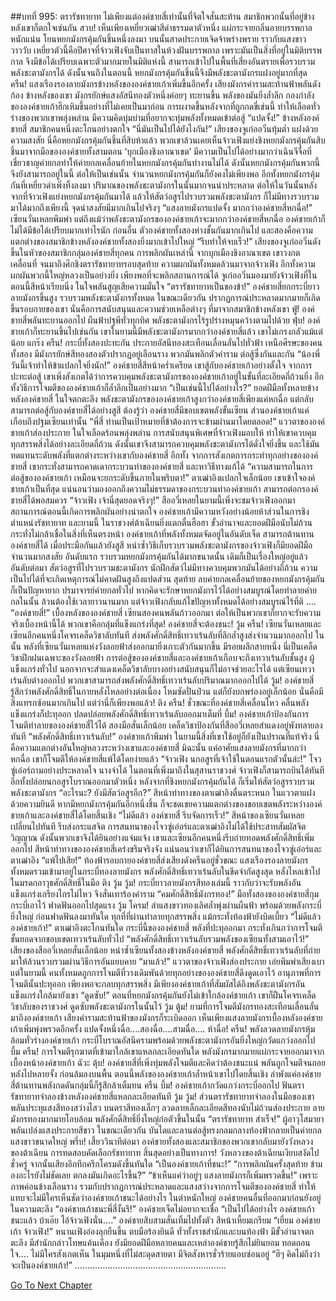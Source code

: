 ##บทที่ 995: ตรารัชทายาท
ไม่เพียงแต่องค์ชายสี่เท่านั้นที่จิตใจสั่นสะท้าน สมาชิกพวกนั้นที่อยู่ข้างหลังเขาก็ตกใจเช่นกัน
สวบ!
เห็นเพียงเหยี่ยวเฒ่าสีดำธรรมดาตัวหนึ่ง แผ่กระจายกลิ่นอายบรรพกาลหนักแน่น โยนหยกมังกรคุ้มกันชิ้นหนึ่งลงมา
บนนั้นสาดประกายเจิดจ้าพร่างพราย ราวกับแสงขาววาววับ
เหยี่ยวตัวนี้คือปีศาจที่จ้าวเฟิงจับเป็นทาสในห้วงฝันบรรพกาล เพราะมันเป็นสิ่งที่อยู่ในมิติบรรพกาล จึงมีข้อได้เปรียบเฉพาะตัวมากมายในมิติแห่งนี้ สามารถเข้าไปในพื้นที่เสี่ยงอันตรายเพื่อรวบรวมพลังชะตามังกรได้
ดังนั้นจนถึงในตอนนี้ หยกมังกรคุ้มกันชิ้นนี้จึงมีพลังชะตามังกรแฝงอยู่มากที่สุด
ครืน!
แสงเรืองรองลายมังกรข้างหลังขององค์ชายเก้าเพิ่มขึ้นอีกครั้ง เสียงมังกรคำรามสะท้านฟ้าพลันดังก้อง
ข้างหลังของเขา มังกรยักษ์แสงอัสนีทองตัวหนึ่งค่อยๆ ทะยานขึ้น พลังของมันยิ่งล้ำลึก
กองกำลังขององค์ชายเก้าฮึกเหิมขึ้นอย่างที่ไม่เคยเป็นมาก่อน
การผงาดขึ้นหลังจากที่ถูกกดขี่เช่นนี้ ทำให้เลือดทั่วร่างของพวกเขาพลุ่งพล่าน มีความคิดบุ่มบ่ามที่อยากจะทุ่มพลังทั้งหมดเข้าต่อสู้
“แปดจั้ง!”
ข้างหลังองค์ชายสี่ สมาชิกคนหนึ่งตะโกนอย่างตกใจ
“นี่มันเป็นไปได้ยังไงกัน!”
เสียงของจูเก๋ออวิ๋นทุ้มต่ำ แฝงด้วยความสงสัย
นี่คือหยกมังกรคุ้มกันชิ้นที่สิบห้าแล้ว
พวกเขาล้วนเคยเห็นจ้าวเฟิงแย่งชิงหยกมังกรคุ้มกันสิบชิ้นมาจากมือขององค์ชายทั้งสามตอน ‘บุกเมืองชิงอาณาเขต’
มีความเป็นไปได้อย่างมากว่าเฉินจีจื่อที่เชี่ยวชาญค่ายกลทำให้ค่ายกลเคลื่อนย้ายในหยกมังกรคุ้มกันทำงานไม่ได้ ดังนั้นหยกมังกรคุ้มกันพวกนี้จึงยังสามารถอยู่ในนี้
ต่อให้เป็นเช่นนั้น จำนวนหยกมังกรคุ้มกันก็ยังคงไม่เพียงพอ
อีกทั้งหยกมังกรคุ้มกันที่เหยี่ยวดำเพิ่งทิ้งลงมา ปริมาณของพลังชะตามังกรในนั้นมากจนน่าประหลาด ต่อให้ในวันนั้นหลังจากที่จ้าวเฟิงแย่งหยกมังกรคุ้มกันมาได้ แล้วให้สัตว์อสูรไปรวบรวมพลังชะตามังกร ก็ไม่มีทางรวบรวมมาได้มากถึงเพียงนี้
จุดน่าสงสัยมีมากเกินไปจริงๆ
“แสงลายมังกรแปดจั้ง มากกว่าองค์ชายสี่หกฉื่อ!”
เซียนวั่นเหลยพึมพำ
แต่ถึงแม้ว่าพลังชะตามังกรขององค์ชายเก้าจะมากกว่าองค์ชายสี่หกฉื่อ
องค์ชายเก้าก็ไม่ได้มีข้อได้เปรียบมากเท่าไรนัก
ก่อนอื่น ตัวองค์ชายทั้งสองห่างชั้นกันมากเกินไป และสองคือความแตกต่างของสมาชิกข้างหลังองค์ชายทั้งสองยิ่งมากเข้าไปใหญ่
“รีบทำให้จบเร็ว!”
เสียงของจูเก๋ออวิ๋นดังขึ้นในหัวของสมาชิกกลุ่มองค์ชายสี่ทุกคน
การพลิกผันเหล่านี้ จากบุกเมืองชิงอาณาเขต เขาวงกตเคลื่อนที่ จนมาถึงศึกชิงตรารัชทายาทรอบสุดท้าย
ความผกผันทั้งหมดล้วนมาจากจ้าวเฟิง อีกทั้งความผกผันพวกนี้ใหญ่หลวงเป็นอย่างยิ่ง เพียงพอที่จะพลิกสถานการณ์ได้
จูเก๋ออวิ๋นมองมายังจ้าวเฟิงที่ในตอนนี้สีหน้าเรียบนิ่ง ในใจพลันสูญเสียความมั่นใจ
“ตรารัชทายาทเป็นของข้า!”
องค์ชายสี่ยกกระบี่ยาวลายมังกรขึ้นสูง รวบรวมพลังชะตามังกรทั้งหมด
ในขณะเดียวกัน ปรากฏการณ์ประหลาดมากมายก็เกิดขึ้นรอบกายของเขา นั่นคือการสนับสนุนและความช่วยเหลือต่างๆ ที่มาจากสมาชิกข้างหลังเขา
ฟู่!
องค์ชายสี่พลันทะยานออกไป ผืนฟ้าปฐพีทั่วทุกทิศ พลังชะตามังกรไร้รูปร่างหมุนคว้างตามไปด้วย
ฟุ่บ!
องค์ชายเก้าก็ทะยานขึ้นไปเช่นกัน เขาในยามนี้มีพลังชะตามังกรมากกว่าองค์ชายสี่แล้ว เขาไม่เกรงกลัวแม้แต่น้อย
แกร๊ง ครืน!
กระบี่ทั้งสองปะทะกัน ประกายอัสนีทองสะเทือนเลื่อนลั่นไปทั่วฟ้า
เหนือศีรษะของคนทั้งสอง มีมังกรยักษ์สีทองสองตัวปรากฏอยู่เลือนราง พวกมันพลิกตัวคำราม ต่อสู้ซึ่งกันและกัน
“น้องพี่ วันนี้เจ้าทำให้ข้าแปลกใจยิ่งนัก!”
องค์ชายสี่สีหน้าคร่ำเครียด
เขาสู้กับองค์ชายเก้าอย่างตั้งใจ จากการปะทะต่อสู้ เขาเพิ่งสังเกตได้ว่าการควบคุมพลังชะตามังกรขององค์ชายเก้าอยู่ในขั้นที่ละเอียดถี่ถ้วนยิ่ง
อีกทั้งวิธีการโจมตีขององค์ชายเก้าก็ล้ำลึกเป็นอย่างมาก
“เป็นเช่นนี้ไปได้อย่างไร?”
ยอดฝีมือทั้งหลายข้างหลังองค์ชายสี่ ในใจตกตะลึง
พลังชะตามังกรขององค์ชายเก้าสูงกว่าองค์ชายสี่เพียงแค่หกฉื่อ แต่กลับสามารถต่อสู้กับองค์ชายสี่ได้อย่างสูสี
ต้องรู้ว่า องค์ชายสี่มีขอบเขตพลังขั้นเซียน ส่วนองค์ชายเก้าแค่เกือบถึงปฐมเซียนเท่านั้น
“พี่สี่ ท่านเป็นเป้าหมายที่ข้าต้องการจะข้ามผ่านมาโดยตลอด!”
แววตาขององค์ชายเก้าส่องประกาย ในใจเลือดร้อนพลุ่งพล่าน
การสนับสนุนพิเศษที่จ้าวเฟิงมอบให้ ทำให้เขาควบคุมทุกสรรพสิ่งได้อย่างละเอียดถี่ถ้วน
ดังนั้นเขาจึงสามารถควบคุมพลังชะตามังกรได้ดั่งใจยิ่งขึ้น และใช้มันทดแทนระดับพลังที่แตกต่างระหว่างเขากับองค์ชายสี่
อีกทั้ง จากการสังเกตการกระทำทุกอย่างขององค์ชายสี่ เขากระทั่งสามารถคาดเดากระบวนท่าขององค์ชายสี่ และหาวิธีทางแก้ได้
“ความสามารถในการต่อสู้ขององค์ชายเก้า เหมือนจะยกระดับขึ้นภายในพริบตา!”
ตาเฒ่าอิงแปลกใจเล็กน้อย
เขาเข้าใจองค์ชายเก้าเป็นที่สุด แน่นอนว่ามองออกถึงความไม่ธรรมดาของกระบวนท่าองค์ชายเก้า สามารถต่อกรองค์ชายสี่ได้พอสมควร
“จ้าวเฟิง เจ้านี่สุดยอดจริงๆ!”
สืออวี่เหลยในยามนี้เพิ่งจะชมจ้าวเฟิงออกมา
สถานการณ์ตอนนี้เกิดการพลิกผันอย่างน่าตกใจ องค์ชายเก้ามีความหวังอย่างน้อยห้าส่วนในการชิงตำแหน่งรัชทายาท
และยามนี้ ในราชวงศ์ต้าเฉียนยิ่งแตกตื่นฮือฮา
ขั้วอำนาจและยอดฝีมือนับไม่ถ้วน กระทั่งไม่กล้าเชื่อในสิ่งที่เห็นตรงหน้า
องค์ชายเก้าที่พลังทั้งหมดจัดอยู่ในอันดับเจ็ด สามารถต้านทานองค์ชายสี่ได้ เมื่อประมือกันแล้วยังสูสี
หนำซ้ำวิธีเก็บรวบรวมพลังชะตามังกรของจ้าวเฟิงก็มียอดฝีมือจำนวนมากสงสัย
อันดับแรก รวบรวมหยกมังกรคุ้มกันได้มากขนาดนั้น เดิมก็เป็นเรื่องใหญ่อยู่แล้ว
อันดับต่อมา สัตว์อสูรที่ไปรวบรวมชะตามังกร นักฝึกสัตว์ไม่มีทางควบคุมพวกมันได้อย่างถี่ถ้วน ความเป็นไปได้ที่จะเกิดเหตุการณ์ไม่คาดฝันสูงถึงแปดส่วน
สุดท้าย ลบค่ายกลเคลื่อนย้ายของหยกมังกรคุ้มกันก็เป็นปัญหายาก ปรมาจารย์ค่ายกลทั่วไป หากคิดจะรักษาหยกมังกรไว้ได้อย่างสมบูรณ์โดยทำลายค่ายกลในนั้น ล้วนต้องใช้เวลายาวนานมาก
แต่จ้าวเฟิงกลับแก้ไขปัญหาทั้งหมดได้อย่างสมบูรณ์ไร้ที่ติ
....
“องค์ชายสี่!”
เบื้องหลังขององค์ชายสี่ เซียนสองคนพลันก้าวออกมา
ต่อให้เป็นพวกเขาก็ยากจะรับความจริงเบื้องหน้านี้ได้
พวกเขาคือกลุ่มที่แข็งแกร่งที่สุด!
องค์ชายสี่จะต้องชนะ!
วู้ม ครืน!
เซียนวั่นเหลยและเซียนอีกคนหนึ่งโคจรเคล็ดวิชาลับทันที ส่งพลังศักดิ์สิทธิ์เทวาเร้นลับที่ลึกล้ำสูงส่งจำนวนมากออกไป
ในนั้น พลังที่เซียนวั่นเหลยแห่งวังลอยฟ้าส่งออกมายิ่งเกาะตัวกันมากขึ้น มีรอยผลึกสายหนึ่ง นี่เป็นเคล็ดวิชาฝึกฝนเฉพาะของวังลอยฟ้า
การต่อสู้ขององค์ชายสี่และองค์ชายเก้าเกือบจะถึงเทวาเร้นลับชั้นสูง
ผู้แข็งแกร่งทั่วไป นอกจากจะสำแดงเคล็ดวิชาลับบางอย่างสนับสนุนก็ไม่อาจช่วยอะไรได้
แต่เซียนเทวาเร้นลับต่างออกไป พวกเขาสามารถส่งพลังศักดิ์สิทธิ์เทวาเร้นลับปริมาณมากออกไปได้
วู้ม!
องค์ชายสี่รู้สึกว่าพลังศักดิ์สิทธิ์ในกายหลั่งไหลอย่างต่อเนื่อง โหมซัดปั่นป่วน แต่ก็ยังบกพร่องอยู่เล็กน้อย นั่นคือมีสิ่งแทรกซ้อนมากเกินไป
แต่ว่านี่ก็เพียงพอแล้ว!
ติง ครืน!
ชั่วขณะที่องค์ชายสี่เคลื่อนไหว คลื่นพลังแข็งแกร่งก็ปะทุออก ปลดปล่อยพลังศักดิ์สิทธิ์เทวาเร้นลับออกมาเต็มที่
บึ้ม!
องค์ชายเก้าป้องกันการโจมตีทำลายขององค์ชายสี่ไว้ได้ สองมือสั่นเล็กน้อย เคล็ดวิชาป้องกันที่สืออวี่เหลยสำแดงอยู่พังทลายลงทันที
“พลังศักดิ์สิทธิ์เทวาเร้นลับ!”
องค์ชายเก้าพึมพำ
ในยามนี้สิ่งที่เขาใช้อยู่ก็ยังเป็นปราณที่แท้จริง นี่คือความแตกต่างอันใหญ่หลวงระหว่างเขาและองค์ชายสี่
มิฉะนั้น แค่อาศัยแสงลายมังกรที่มากกว่าหกฉื่อ เขาก็โจมตีให้องค์ชายสี่แพ้ได้โดยง่ายแล้ว
“จ้าวเฟิง นกอสูรที่เจ้าใช้ในตอนแรกตัวนั้นล่ะ!”
โจวซู่เอ๋อร์ถามอย่างประหลาดใจ
นางจำได้ ในตอนที่เพิ่งมาถึงในสุสานราชวงศ์ จ้าวเฟิงก็สามารถบินได้ทันที อีกทั้งปล่อยนกอสูรโบราณออกมาตัวหนึ่ง
หลังจากที่ชิงหยกมังกรคุ้มกันได้ ก็เริ่มให้สัตว์อสูรรวบรวมพลังชะตามังกร
“อะไรนะ? ยังมีสัตว์อสูรอีก?”
สีหน้าท่าทางของตาเฒ่าอิงตื่นตระหนก ในแววตาแฝงด้วยความยินดี
หากมีหยกมังกรคุ้มกันอีกหนึ่งชิ้น ก็จะชดเชยความแตกต่างของขอบเขตพลังระหว่างองค์ชายเก้าและองค์ชายสี่ได้โดยสิ้นเชิง
“ไม่ดีแล้ว องค์ชายสี่ รีบจัดการเร็ว!”
สีหน้าของเซียนวั่นเหลยเปลี่ยนไปทันที รีบส่งกระแสจิต
การสนทนาของโจวซู่เอ๋อร์และตาเฒ่าอิงไม่ได้ใช้ประสาทสัมผัสจิตวิญญาณ ดังนั้นพวกเขาจึงได้ยินอย่างแจ่มแจ้ง
เขาและเซียนอีกคนหนึ่งรีบถ่ายทอดพลังศักดิ์สิทธิ์เพิ่มออกไป
สีหน้าท่าทางขององค์ชายสี่เคร่งขรึมจริงจัง
แน่นอนว่าเขาก็ได้ยินการสนทนาของโจวซู่เอ๋อร์และตาเฒ่าอิง
“แพ้ไปเสีย!”
ท้องฟ้ารอบกายองค์ชายสี่ส่งเสียงดังครืนอยู่ชั่วขณะ แสงเรืองรองลายมังกรทั้งหมดรวมเข้ามาอยู่ในกระบี่ทองลายมังกร
พลังศักดิ์สิทธิ์เทวาเร้นลับในขีดจำกัดสูงสุด หลั่งไหลเข้าไปในมรดกอาวุธศักดิ์สิทธิ์ในมือ
ติง วู้ม วู้ม!
กระบี่ยาวลายมังกรสีทองเล่มนี้ ราวกับว่าจะรับพลังอันแข็งแกร่งเกรียงไกรไม่ไหว จึงสั่นเทาร้องคำราม
“คมศักดิ์สิทธิ์มังกรทอง!”
มือทั้งสองขององค์ชายสี่กุมกระบี่เอาไว้ ฟาดฟันออกไปสุดแรง
วู้ม โครม!
ลำแสงขาวทองเลิศล้ำพุ่งผ่านผืนฟ้า พร้อมด้วยพลังกระบี่ยิ่งใหญ่ ก่อนฟาดฟันลงมาทันใด ทุกที่ที่ผ่านทำลายทุกสรรพสิ่ง แม้กระทั่งท้องฟ้ายังบิดเบี้ยว
“ไม่ดีแล้ว องค์ชายเก้า!”
ตาเฒ่าอิงตะโกนทันใด
กระบี่นี้ขององค์ชายสี่ พลังที่ปะทุออกมา กระทั่งเกินกว่าการโจมตีชั้นยอดจากขอบเขตเทวาเร้นลับทั่วไป
“พลังศักดิ์สิทธิ์เทวาเร้นลับรวมพลังของเซียนทั้งสามเอาไว้!”
เสียงของสืออวี่เหลยสั่นเล็กน้อย
หนำซ้ำเซียนทั้งสองข้างหลังองค์ชายสี่ พลังศักดิ์สิทธิ์เทวาเร้นลับที่ถ่ายมาให้ล้วนรวบรวมผ่านวิธีการอันแยบคาย
“มาแล้ว!”
แววตาของจ้าวเฟิงส่องประกาย เอ่ยพึมพำเสียงเบา
แต่ในยามนี้ คนทั้งหมดถูกการโจมตีที่วางเดิมพันด้วยทุกอย่างขององค์ชายสี่ดึงดูดเอาไว้
อานุภาพที่การโจมตีนั้นปะทุออก เพียงพอจะกลบทุกสรรพสิ่ง
มีเพียงองค์ชายเก้าที่สัมผัสได้ถึงพลังชะตามังกรอันแข็งแกร่งใกล้มายังเขา
“ดูดซับ!”
ตอนที่หยกมังกรคุ้มกันยังไม่เข้าใกล้องค์ชายเก้า เขาก็ฝืนโคจรเคล็ดวิชาลับของราชวงศ์ ดูดซับพลังชะตามังกรในนั้นไว้
วู้ม ตู้ม!
ยามที่การโจมตีมังกรทองสะเทือนเลื่อนลั่นมาถึงองค์ชายเก้า เสียงคำรามสะท้านฟ้าของมังกรก็ระเบิดออก
เห็นเพียงแสงลายมังกรเบื้องหลังองค์ชายเก้าเพิ่มพุ่งพรวดอีกครั้ง
แปดจั้งหนึ่งฉื่อ....สองฉื่อ....สามฉื่อ....
ห้าฉื่อ!
ครืน!
พลังลวดลายมังกรหุ้มล้อมทั่วร่างองค์ชายเก้า กระบี่โบราณอัสนีครามพร้อมด้วยพลังชะตามังกรอันยิ่งใหญ่กวัดแกว่งออกไป
บึ้ม ครืน!
การโจมตีรุกฆาตที่เข้ามาใกล้เขาแหลกละเอียดทันใด
พลังมังกรมากมายแผ่กระจายออกมาจากเบื้องหน้าองค์ชายเก้า
ฉัวะ ตุ้บ!
องค์ชายสี่ที่เพิ่งทุ่มพลังโจมตีและคิดว่าต้องชนะแน่ พลันถูกโจมตีจนถอยหลังไปหลายจั้ง ก่อนล้มลงบนพื้น
ตอนนี้พลังขององค์ชายเก้าล้ำหน้าเขาไปโดยสิ้นเชิง
ลำพังแค่องค์ชายสี่ต้านทานพลังกดดันกลุ่มนี้ก็รู้สึกล้าเต็มทน
ครืน บึ้ม!
องค์ชายเก้ากวัดแกว่งกระบี่ออกไป ฟันตรารัชทายาทจำลองข้างหลังองค์ชายสี่แหลกละเอียดทันที
วู้ม วู้ม!
ส่วนตรารัชทายาทจำลองในมือของเขาพลันประทุแสงสีทองสว่างไสว
บนตราสีทองเล็กๆ ลวดลายเล็กละเอียดสีทองนับไม่ถ้วนส่องประกาย ลายมังกรทองมากมายโอบล้อม พลังศักดิ์สิทธิ์ยิ่งใหญ่ก่อตัวขึ้นในนั้น
“ตรารัชทายาท สำเร็จ!”
ผู้อาวุโสมายาพลันเปล่งแสงประกายสีขาว
ในขณะเดียวกัน บันไดและลานต่อสู้ทรงกลมกลางท้องฟ้ากลายเป็นค่ายกลแสงขาวขนาดใหญ่
พรึ่บ!
เสี้ยววินาทีต่อมา องค์ชายทั้งสองและสมาชิกของพวกเขากลับมายังวังหลวงของต้าเฉียน
การทดสอบคัดเลือกรัชทายาท สิ้นสุดอย่างเป็นทางการ!
วังหลวงของต้าเฉียนเงียบสงัดไปชั่วครู่ จากนั้นเสียงอึกทึกครึกโครมดังขึ้นทันใด
“เป็นองค์ชายเก้าที่ชนะ!”
“การพลิกผันครั้งสุดท้าย ข้ามองอะไรยังไม่ชัดเลย ตกลงมันเกิดอะไรขึ้น?”
“ข้าเห็นแค่ว่าอยู่ๆ แสงลายมังกรก็เพิ่มพรวดขึ้น!”
เพราะภาพค่อนข้างเลือนราง รวมกับปรากฏการณ์ประหลาดและแสงสว่างจากการโจมตีขององค์ชายสี่ ทำให้แทบจะไม่มีใครเห็นชัดว่าองค์ชายเก้าชนะได้อย่างไร
ในตำหนักใหญ่ องค์ชายคนอื่นที่ออกมาก่อนยังอยู่ในความตะลึง
“องค์ชายเก้าชนะพี่สี่งั้นรึ!”
องค์ชายเจ็ดไม่อยากจะเชื่อ
“เป็นไปได้อย่างไร องค์ชายเก้าชนะแล้ว บ้าเอ๊ย ไอ้จ้าวเฟิงนั่น....”
องค์ชายสิบสามสั่นเทิ้มไปทั้งตัว สีหน้าเหี้ยมเกรียม
“เยี่ยม องค์ชายเก้า จ้าวเฟิง!”
หนานเฟิงอ๋องลุกยืนขึ้น ตบมือร้องยินดี
ทั่วทั้งราชสำนักและบนท้องฟ้า มีขั้วอำนาจตกตะลึง มีสำนักกล่าวโทษแค้นเคือง ยังมียอดฝีมือหลายคนและเหล่าองค์ชายรู้สึกไม่ยินยอม ทอดถอนใจ....
ไม่มีใครสังเกตเห็น ในมุมหนึ่งที่ไม่สะดุดสายตา มีจิตสังหารชั่วร้ายแอบซ่อนอยู่
“ฮึๆ คิดไม่ถึงว่าจะเป็นองค์ชายเก้า!”
……………………………………………………


[Go To Next Chapter]( ./233.md)